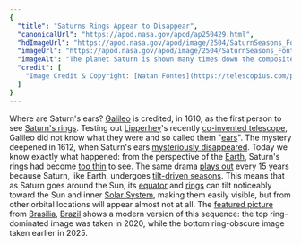 ```yaml
---
{
  "title": "Saturns Rings Appear to Disappear",
  "canonicalUrl": "https://apod.nasa.gov/apod/ap250429.html",
  "hdImageUrl": "https://apod.nasa.gov/apod/image/2504/SaturnSeasons_Fontes_960.jpg",
  "imageUrl": "https://apod.nasa.gov/apod/image/2504/SaturnSeasons_Fontes_960.jpg",
  "imageAlt": "The planet Saturn is shown many times down the composite image. The top image was taken in 2020 and shows Saturn's rings very clearly, whereas the bottom image was taken in 2025 and the rings are only visible as a dark line across the planet. The six images show the progression year by year. Please see the explanation for more detailed information.",
  "credit": [
    "Image Credit & Copyright: [Natan Fontes](https://telescopius.com/profile/natan_fontes)"
  ]
}
---
```


Where are Saturn's ears? [Galileo](https://en.wikipedia.org/wiki/Galileo_Galilei) is credited, in 1610, as the first person to see [Saturn's rings](https://science.nasa.gov/resource/saturns-rings-2/). Testing out [Lipperhey](https://en.wikipedia.org/wiki/Hans_Lipperhey)'s recently [co-invented telescope](https://en.wikipedia.org/wiki/History_of_the_telescope), Galileo did not know what they were and so called them "[ears](https://en.wikipedia.org/wiki/Rings_of_Saturn#History)". The mystery deepened in 1612, when Saturn's ears [mysteriously disappeared](https://www.petsonme.com.au/blog/wp-content/uploads/2022/01/Why-Do-Dogs-tilt-their-head-scaled.jpeg). Today we know exactly what happened: from the perspective of the [Earth](https://earthobservatory.nasa.gov/), Saturn's rings had become [too thin](https://apod.nasa.gov/apod/ap100215.html) to see. The same drama [plays out](https://apod.nasa.gov/apod/ap150621.html) every 15 years because Saturn, like Earth, undergoes [tilt-driven seasons](https://spaceplace.nasa.gov/seasons/en/). This means that as Saturn goes around the Sun, its [equator](https://www.nasa.gov/wp-content/uploads/2015/06/equator_.png) and [rings](https://apod.nasa.gov/apod/ap180424.html) can tilt noticeably toward the Sun and inner [Solar System](https://eyes.nasa.gov/apps/solar-system/#/home), making them easily visible, but from other orbital locations will appear almost not at all. The [featured picture](https://telescopius.com/pictures/view/224831/planet/by-natan_fontes) from [Brasilia](https://youtu.be/m8fZeZTN0TE), [Brazil](https://en.wikipedia.org/wiki/Brazil) shows a modern version of this sequence: the top ring-dominated image was taken in 2020, while the bottom ring-obscure image taken earlier in 2025.
